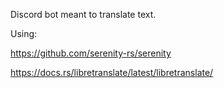 Discord bot meant to translate text.

Using:

https://github.com/serenity-rs/serenity

https://docs.rs/libretranslate/latest/libretranslate/
